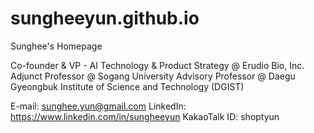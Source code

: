 # sungheeyun.github.io
Sunghee's Homepage



Co-founder & VP - AI Technology & Product Strategy @ Erudio Bio, Inc.
Adjunct Professor @ Sogang University
Advisory Professor @ Daegu Gyeongbuk Institute of Science and Technology (DGIST)

E-mail: sunghee.yun@gmail.com
LinkedIn: https://www.linkedin.com/in/sungheeyun
KakaoTalk ID: shoptyun

